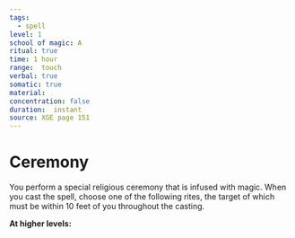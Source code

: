 ```yaml
---
tags:
  - spell
level: 1
school of magic: A
ritual: true
time: 1 hour
range:  touch
verbal: true
somatic: true
material: 
concentration: false
duration:  instant
source: XGE page 151
---
```

# Ceremony
You perform a special religious ceremony that is infused with magic. When you cast the spell, choose one of the following rites, the target of which must be within 10 feet of you throughout the casting.













**At higher levels:** 